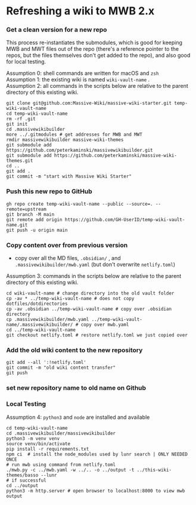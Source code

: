 # Refreshing a wiki to MWB 2.x

### Get a clean version for a new repo

This process re-instantiates the submodules, which is good for keeping MWB and MWT files out of the repo (there's a reference pointer to the repos, but the files themselves don't get added to the repo), and also good for local testing.

Assumption 0: shell commands are written for macOS and `zsh`  
Assumption 1: the existing wiki is named `wiki-vault-name` .  
Assumption 2: all commands in the scripts below are relative to the parent directory of this existing wiki.  

``` shell
git clone git@github.com:Massive-Wiki/massive-wiki-starter.git temp-wiki-vault-name
cd temp-wiki-vault-name
rm -rf .git
git init
cd .massivewikibuilder
more ../.gitmodules # get addresses for MWB and MWT
rmdir massivewikibuilder massive-wiki-themes
git submodule add https://github.com/peterkaminski/massivewikibuilder.git
git submodule add https://github.com/peterkaminski/massive-wiki-themes.git
cd ..
git add .
git commit -m "start with Massive Wiki Starter"
```

### Push this new repo to GitHub

```Shell
gh repo create temp-wiki-vault-name --public --source=. --remote=upstream
git branch -M main
git remote add origin https://github.com/GH-UserID/temp-wiki-vault-name.git
git push -u origin main
```


### Copy content over from previous version

- copy over all the MD files, ``.obsidian/`` , and `.massivewikibuilder/mwb.yaml`  (but don't overwrite `netlify.toml`)

Assumption 3: commands in the scripts below are relative to the parent directory of this existing wiki.

```Shell
cd wiki-vault-name # change directory into the old vault folder
cp -av * ../temp-wiki-vault-name # does not copy dotfiles/dotdirectories
cp -av .obsidian ../temp-wiki-vault-name # copy over .obsidian directory
cp .massivewikibuilder/mwb.yaml ../temp-wiki-vault-name/.massivewikibuilder/ # copy over mwb.yaml
cd ../temp-wiki-vault-name
git checkout netlify.toml # restore netlify.toml we just copied over

```

### Add the old wiki content to the new repository
```Shell
git add --all ':!netlify.toml'
git commit -m "old wiki content transfer"
git push
```

### set new repository name to old name on Github

### Local Testing

Assumption 4: `python3` and `node` are installed and available

```Shell
cd temp-wiki-vault-name
cd .massivewikibuilder/massivewikibuilder
python3 -m venv venv
source venv/bin/activate
pip install -r requirements.txt
npm ci  # install the node_modules used by lunr search | ONLY NEEDED ONCE
# run mwb using command from netlify.toml
./mwb.py -c ../mwb.yaml -w ../.. -o ../output -t ../this-wiki-themes/basso --lunr
# if successful
cd ../output
python3 -m http.server # open browser to localhost:8000 to view mwb output
```

